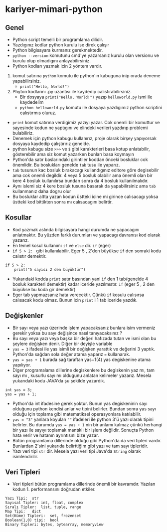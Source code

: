 # kariyer-mimari-python
## Genel
* Python script temelli bir programlama dilidir.
* Yazdıgınız kodlar python kurulu ise direk çalışır
* Python bilgisayara kurmanız gerekmektedir.
* `python --version` komutunu cmd'ye yazarsanız kurulu olan versionu ve kurulu olup olmadıgını anlayabilirsiniz.
* Python kodları yazmak icin 2 yöntem vardır. 
1. komut satırına `python` komutu ile python'ın kabuguna inip orada deneme yapabilirsiniz.
    * `print("Hello, World!")`
2. Phyton kodlarını .py uzantısı ile kaydedip calıstırabilirsiniz.
    * Bir dosyaya `print("Hello, World!")` yazıp `helloworld.py` ismi ile kaydedelim
    * `python helloworld.py` komutu ile dosyaya yazdıgımız python scriptini calıstırmıs oluruz.
* `print` komut satırına verdigimiz yazıyı yazar. Cok onemli bir komuttur ve sayesinde kodun ne yaptıgını ve elindeki verileri yazdırıp problemi bulabiliriz.
* Denemek için python kabugu kullanırız, proje olarak birşey yapıyorsak dosyaya kaydedip çalıştırırız genelde.
* python kabugu size `>>>` ve `$` gibi karakterleri basa kotup anlatabilir, gösterebilir ama siz komut yazarken bunları basa koymayın
* Python'da satır baslarındaki girintiler koddan önceki bosluklar cok önemlidir. Bu boslukları genelde `tab` tusu ile yaparız.
* `tab` tusunun kac bosluk bırakacagı kullandıgınız editore göre degisebilir ama cok onemli degildir. 4 veya 5 bosluk olabilir ama önemli olan bir kere 4 bosluk kullanılırsa bundan sonra da 4 bosluk kullanılmalıdır.
* Aynı islemi siz 4 kere bosluk tusuna basarak da yapabilirsiniz ama `tab` kullanmanız daha dogru olur
* Bu bosluklar altta yazan kodun üstteki icine mi girince calısacagı yoksa üstteki kod bittikten sonra mı calısacagını belirtir.

## Kosullar
* Kod yazmak aslında bilgisayara hangi durumda ne yapacagını anlatmaktır. Bu yüzden farklı durumları ve yapacagı davranısı kod olarak yazarız.
* En temel kosul kullanımı `if` ve `else` dir. `if` (eger) 
* `if 5 > 2: ` gibi kullanılabilir. Eger 5 , 2'den büyükse `if` den sonraki kodu calıstır demektir.
```
if 5 > 2: 
    print("5 sayısı 2 den büyüktür")
```
* Yukarıdaki kodda `print` satır basından yani `if` den 1 tab(genelde 4 bosluk karakteri demektir) kadar iceride yazılmıstır. `if` (eger 5 , 2 den büyükse bu koda gir demektir)
* Eger tab yapmazsanız hata verecektir. Çünkü `if` kosulu calısırsa calısacak kodu olmaz. Bunun icin `print` i 1 tab iceride yazdık.
## Değişkenler
* Bir sayı veya yazı üzerinde işlem yapacaksanız bunlara isim vermeniz gerekir yoksa bu sayı değişince nasıl tanıyacaksınız ?
* Bu sayı veya yazı veya başka bir değeri hafızada tutan ve ismi olan bu şeylere değişken denir. Diğer bir deyişle variable
* ``yas = 3`` ifadesi ile yas isimli bir değişken yarattık ve değerini 3 yaptık. Python'da sağdan sola değer atama yaparız `=` kullanarak.
* `yas = yas + 1` burada sağ taraftan yas+1(4) yas degiskenine atama yapılıyor.
* Diger programalama dillerine degiskenlere bu degiskenin yaz mı, tam sayı mı , kusurlu sayı mı oldugunu anlatan kelimeler yazarız. Mesela yukarıdaki kodu JAVA'da şu şekilde yazardık.
```
int yas = 3;
yas = yas + 1;
```
* Python'da int ifadesine gerek yoktur. Bunun yas degiskeninin sayı olduğunu python kendisi anlar ve tipini belirler. Bundan sonra yas sayı olduğu için toplama gibi matematiksel operasyonlara katılabilir.
* `yas = "3"` yanlara koyulan `""` ifadeleri ile python 3'ü yazı olarak tipini belirler. Bu durumda `yas = yas + 1` nin bir anlamı kalmaz çünkü herhangi bir yazı ile sayıyı toplamak mantıklı bir işlem değildir. Sonuçta Python hata verir ve hatanın ayrıntısını bize yazar.
* Bütün programlama dillerinde olduğu gibi Python'da da veri tipleri vardır. Bunlardan 2'sini yukarıda belirttiğim gibi yazı ve tam sayı tipleridir. 
* Yazı veri tipi `str` dir. Mesela yazı veri tipi Java'da `String` olarak isimlendirilir.
## Veri Tipleri
* Veri tipleri bütün programlama dillerinde önemli bir kavramdır. Yazılan kodun 1. performansını doğrudan etkiler.
```
Yazı Tipi:	str
Sayısal Tipler:	int, float, complex
Sıralı Tipler:	list, tuple, range
Map Tipi:	dict
Set(Küme) Tipleri:	set, frozenset
Boolean(1,0) tipi:	bool
Binary Tipleri:	bytes, bytearray, memoryview 
```


